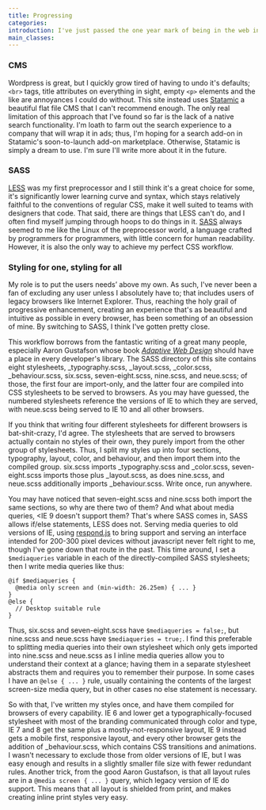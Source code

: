 ```yaml
---
title: Progressing
categories:
introduction: I've just passed the one year mark of being in the web industry. Over the past twelve months I've gone from knowing very little, to knowing a little more than very little :) So now seemed like the perfect time to launch my personal site and blog. I enjoy my craft immensely, and so I wanted to take a little time to talk about my tools and process, things I love hearing others talk about.
main_classes: 
---
```

### CMS

Wordpress is great, but I quickly grow tired o<span class="forty-fifth">f</span> having to undo it's defaults<span class="seventy-fifth">;</span> `<br>` tags, title attributes on everything in sight, empty `<p>` elements and the like are annoyances I could do without. This site instead uses [Statamic](http://statamic.com) a beautiful flat file CMS that I can't recommend enough. The only real limitation of this approach that I've found so far is the lack of a native search functionality. I'm loath to farm out the search experience to a company that will wrap it in ads; thus, I'm hoping for a search add-on in Statamic's soon-to-launch add-on marketplace. Otherwise, Statamic is simply a dream to use. I'm sure I'll write more about it in the future.

### SASS

[LESS](http://lesscss.org) was my first preprocessor and I still think it's a great choice for some, it's significantly lower learning curve and syntax, which stays relatively faithful to the conventions of regular CSS, make it well suited to teams with designers that code. That said, there are things that LESS can't do, and I often find myself jumping through hoops to do things in it. [SASS](http://sass-lang.com) always seemed to me like the Linux of the preprocessor world, a language crafted by programmers for programmers, with little concern for human readability. However, it is also the only way to achieve my perfect CSS workflow.

### Styling for one, styling for all

My role is to put the users needs’ above my own. As such, I've never been a fan of excluding any user unless I absolutely have to; that includes users of legacy browsers like Internet Explorer. Thus, reaching the holy grail of progressive enhancement, creating an experience that's as beautiful and intuitive as possible in every browser, has been something of an obsession of mine. By switching to SASS, I think I've gotten pretty close.

This workflow borrows from the fantastic writing of a great many people, especially Aaron Gustafson whose book <cite>[Adaptive Web Design](http://readmill.com/books/adaptive-web-design-crafting-rich-experiences-with-progressive-enhancement)</cite> should have a place in every developer's library. The SASS directory of this site contains eight stylesheets, _typography.scss, _layout.scss, _color.scss, _behaviour.scss, six.scss, seven-eight.scss, nine.scss, and neue.scss; of those, the first four are import-only, and the latter four are compiled into CSS stylesheets to be served to browsers. As you may have guessed, the numbered stylesheets reference the versions of IE to which they are served, with neue.scss being served to IE 10 and all other browsers.

If you think that writing four different stylesheets for different browsers is bat-shit-crazy, I'd agree. The stylesheets that are served to browsers actually contain no styles of their own, they purely import from the other group of stylesheets. Thus, I split my styles up into four sections, typography, layout, color, and behaviour, and then import them into the compiled group. six.scss imports _typography.scss and _color.scss, seven-eight.scss imports those plus _layout.scss, as does nine.scss, and neue.scss additionally imports _behaviour.scss. Write once, run anywhere.

You may have noticed that seven-eight.scss and nine.scss both import the same sections, so why are there two of them? And what about media queries, <IE 9 doesn't support them? That's where SASS comes in, SASS allows if/else statements, LESS does not. Serving media queries to old versions of IE, using [respond.js](https://github.com/scottjehl/Respond) to bring support and serving an interface intended for 200-300 pixel devices without javascript never felt right to me, though I've gone down that route in the past. This time around, I set a `$mediaqueries` variable in each of the directly-compiled SASS stylesheets; then I write media queries like thus:

	@if $mediaqueries {
	  @media only screen and (min-width: 26.25em) { ... }
	}
	@else {
	  // Desktop suitable rule
	}

Thus, six.scss and seven-eight.scss have `$mediaqueries = false;`, but nine.scss and neue.scss have `$mediaqueries = true;`. I find this preferable to splitting media queries into their own stylesheet which only gets imported into nine.scss and neue.scss as I inline media queries allow you to understand their context at a glance; having them in a separate stylesheet abstracts them and requires you to remember their purpose. In some cases I have an `@else { ... }` rule, usually containing the contents of the largest screen-size media query, but in other cases no else statement is necessary.

So with that, I've written my styles once, and have them compiled for browsers of every capability. IE 6 and lower get a typographically-focused stylesheet with most of the branding communicated through color and type, IE 7 and 8 get the same plus a mostly-not-responsive layout, IE 9 instead gets a mobile first, responsive layout, and every other browser gets the addition of _behaviour.scss, which contains CSS transitions and animations. I wasn't necessary to exclude those from older versions of IE, but I was easy enough and results in a slightly smaller file size with fewer redundant rules. Another trick, from the good Aaron Gustafson, is that all layout rules are in a `@media screen { ... }` query, which legacy version of IE do support. This means that all layout is shielded from print, and makes creating inline print styles very easy.